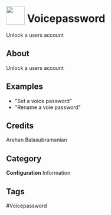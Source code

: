 # <img src="https://raw.githack.com/FortAwesome/Font-Awesome/master/svgs/solid/robot.svg" card_color="#40DBB0" width="50" height="50" style="vertical-align:bottom"/> Voicepassword
Unlock a users account

## About
Unlock a users account

## Examples
* "Set a voice password"
* "Rename a voie password"

## Credits
Arahan Balasubramanian

## Category
**Configuration**
Information

## Tags
#Voicepassword

